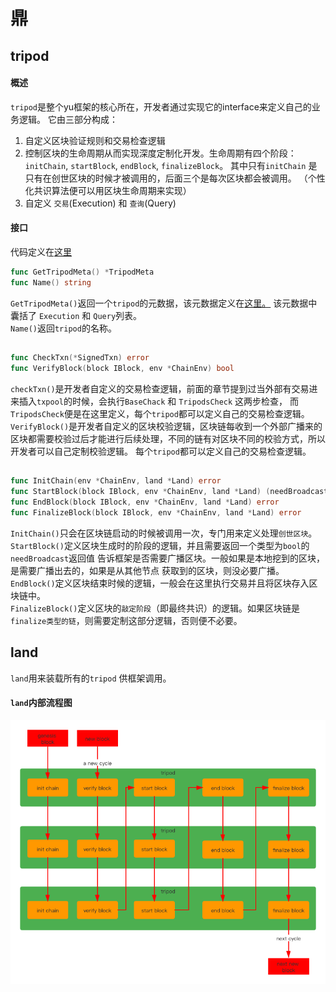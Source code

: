 # 鼎  

## tripod  
#### 概述
`tripod`是整个yu框架的核心所在，开发者通过实现它的interface来定义自己的业务逻辑。 它由三部分构成：  
1.  自定义区块验证规则和交易检查逻辑   
2.  控制区块的生命周期从而实现深度定制化开发。生命周期有四个阶段：`initChain`, `startBlock`, `endBlock`, `finalizeBlock`。 其中只有`initChain`
是只有在创世区块的时候才被调用的，后面三个是每次区块都会被调用。 （个性化共识算法便可以用区块生命周期来实现）   
3. 自定义 `交易`(Execution) 和 `查询`(Query) 
#### 接口  
代码定义在[这里](https://github.com/Lawliet-Chan/yu/blob/master/tripod/tripod.go)  

```go
func GetTripodMeta() *TripodMeta
func Name() string
```
`GetTripodMeta()`返回一个`tripod`的元数据，该元数据定义在[这里。](https://github.com/Lawliet-Chan/yu/blob/master/tripod/tripod_meta.go#L11)
该元数据中囊括了 `Execution` 和 `Query`列表。  
`Name()`返回`tripod`的名称。

## 
```go
func CheckTxn(*SignedTxn) error
func VerifyBlock(block IBlock, env *ChainEnv) bool
``` 
`checkTxn()`是开发者自定义的交易检查逻辑，前面的章节提到过当外部有交易进来插入`txpool`的时候，会执行`BaseChack` 和 `TripodsCheck` 这两步检查，
而`TripodsCheck`便是在这里定义，每个`tripod`都可以定义自己的交易检查逻辑。  
`VerifyBlock()`是开发者自定义的区块校验逻辑，区块链每收到一个外部广播来的区块都需要校验过后才能进行后续处理，不同的链有对区块不同的校验方式，所以 
开发者可以自己定制校验逻辑。 每个`tripod`都可以定义自己的交易检查逻辑。

##  
```go
func InitChain(env *ChainEnv, land *Land) error
func StartBlock(block IBlock, env *ChainEnv, land *Land) (needBroadcast bool, err error)
func EndBlock(block IBlock, env *ChainEnv, land *Land) error
func FinalizeBlock(block IBlock, env *ChainEnv, land *Land) error
```  
`InitChain()`只会在区块链启动的时候被调用一次，专门用来定义处理`创世区块`。  
`StartBlock()`定义区块生成时的阶段的逻辑，并且需要返回一个类型为`bool`的`needBroadcast`返回值   告诉框架是否需要广播区块。一般如果是本地挖到的区块，是需要广播出去的，如果是从其他节点
获取到的区块，则没必要广播。    
`EndBlock()`定义区块结束时候的逻辑，一般会在这里执行交易并且将区块存入区块链中。   
`FinalizeBlock()`定义区块的`敲定阶段`（即最终共识）的逻辑。如果区块链是`finalize类型的链`，则需要定制这部分逻辑，否则便不必要。


## land  
`land`用来装载所有的`tripod` 供框架调用。
#### `land`内部流程图
![image](land内部流程图.png)

 